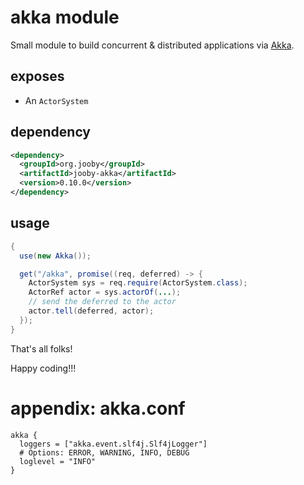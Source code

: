 # akka module

Small module to build concurrent & distributed applications via [Akka](http://akka.io).

## exposes
* An ```ActorSystem```

## dependency

```xml
<dependency>
  <groupId>org.jooby</groupId>
  <artifactId>jooby-akka</artifactId>
  <version>0.10.0</version>
</dependency>
```

## usage

```java
{
  use(new Akka());

  get("/akka", promise((req, deferred) -> {
    ActorSystem sys = req.require(ActorSystem.class);
    ActorRef actor = sys.actorOf(...);
    // send the deferred to the actor
    actor.tell(deferred, actor);
  });
}
```

That's all folks!

Happy coding!!!

# appendix: akka.conf

```properties
akka {
  loggers = ["akka.event.slf4j.Slf4jLogger"]
  # Options: ERROR, WARNING, INFO, DEBUG
  loglevel = "INFO"
}

```
